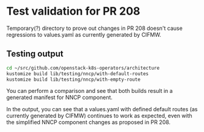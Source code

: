 # Test validation for PR 208

Temporary(?) directory to prove out changes in PR 208 doesn't cause regressions
to values.yaml as currently generated by CIFMW.

## Testing output

```bash
cd ~/src/github.com/openstack-k8s-operators/architecture
kustomize build lib/testing/nncp/with-default-routes
kustomize build lib/testing/nncp/with-empty-route
```

You can perform a comparison and see that both builds result in a generated
manifest for NNCP component.

In the output, you can see that a values.yaml with defined default routes (as
currently generated by CIFMW) continues to work as expected, even with the
simplified NNCP component changes as proposed in PR 208.
